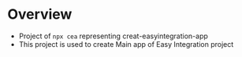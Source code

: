 # Overview

- Project of `npx cea` representing creat-easyintegration-app 
- This project is used to create Main app of Easy Integration project
